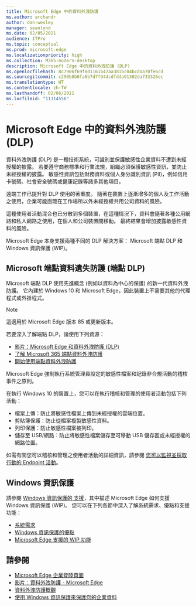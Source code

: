 ```yaml
---
title: Microsoft Edge 中的資料外洩防護
ms.author: archandr
author: dan-wesley
manager: seanlynd
ms.date: 02/05/2021
audience: ITPro
ms.topic: conceptual
ms.prod: microsoft-edge
ms.localizationpriority: high
ms.collection: M365-modern-desktop
description: Microsoft Edge 中的資料外洩防護 (DLP)
ms.openlocfilehash: 8c7906f69f8d1161b47aa381bc04bcdaa70fe6cd
ms.sourcegitcommit: c290b0b0fa6b7d7f94dcdfdda91302da733326ec
ms.translationtype: HT
ms.contentlocale: zh-TW
ms.lasthandoff: 02/06/2021
ms.locfileid: "11314556"
---
```

# Microsoft Edge 中的資料外洩防護 (DLP)

資料外洩防護 (DLP) 是一種技術系統，可識別並保護敏感性企業資料不遭到未經授權的披露。 若要遵守商務標準和行業法規，組織必須保護敏感性資訊，並防止未經授權的披露。 敏感性資訊包括財務資料或個人身分識別資訊 (PII)，例如信用卡號碼、社會安全號碼或健康記錄等諸多其他項目。

遠端工作已提升對 DLP 使用的著重度。 隨著在裝置上逐漸增多的個人及工作活動之使用，企業可能面臨在工作場所以外未經授權共用公司資料的風險。

這種使用者活動混合也已分散到多個裝置，在這種情況下，資料會隨著各種公用網路和私人網路之使用，在個人和公司裝置間移動。 最終結果會增加披露敏感性資料的風險。

Microsoft Edge 本身支援兩種不同的 DLP 解決方案： Microsoft 端點 DLP 和 Windows 資訊保護 (WIP)。

## Microsoft 端點資料遺失防護 (端點 DLP)

Microsoft 端點 DLP 使用先進概念 (例如以資料為中心的保護) 的新一代資料外洩防護。 它內建於 Windows 10 和 Microsoft Edge，因此裝置上不需要其他的代理程式或外掛程式。

> [!NOTE]
> 這適用於 Microsoft Edge 版本 85 或更新版本。

若要深入了解端點 DLP，請使用下列資源：

- [影片：Microsoft Edge 和資料外洩防護 (DLP)](microsoft-edge-video-security-dlp.md)
- [了解 Microsoft 365 端點資料外洩防護](https://docs.microsoft.com/microsoft-365/compliance/endpoint-dlp-learn-about?view=o365-worldwide&preserve-view=true)
- [開始使用端點資料外洩防護](https://docs.microsoft.com/microsoft-365/compliance/endpoint-dlp-getting-started?view=o365-worldwide&preserve-view=true)

Microsoft Edge 強制執行系統管理員設定的敏感性檔案和記錄非合規活動的稽核事件之原則。

在執行 Windows 10 的裝置上，您可以在執行稽核和管理的使用者活動包括下列活動：

- 檔案上傳：防止將敏感性檔案上傳到未經授權的雲端位置。 <!-- The next 3 screenshots show a sequence where a user tries to drop a sensitive data file on to their local storage.-->
- 剪貼簿保護：防止從檔案複製敏感性資料。
- 列印保護：防止敏感性檔案被列印。
- 儲存至 USB/網路：防止將敏感性檔案儲存至可移動 USB 儲存區或未經授權的網路位置。

如需有關您可以稽核和管理之使用者活動的詳細資訊，請參閱 [您可以監視並採取行動的 Endpoint 活動](https://docs.microsoft.com/microsoft-365/compliance/endpoint-dlp-learn-about?view=o365-worldwide#endpoint-activities-you-can-monitor-and-take-action-on&preserve-view=true)。

## Windows 資訊保護

請參閱 [Windows 資訊保護的 支援](https://docs.microsoft.com/deployedge/microsoft-edge-security-windows-information-protection)，其中描述 Microsoft Edge 如何支援 Windows 資訊保護 (WIP)。 您可以在下列各節中深入了解系統需求、優點和支援功能：

- [系統需求](https://docs.microsoft.com/deployedge/:microsoft-edge-security-windows-information-protection#system-requirements)
- [Windows 資訊保護的優點](https://docs.microsoft.com/deployedge/microsoft-edge-security-windows-information-protection#windows-information-protection-benefits)
- [Microsoft Edge 支援的 WIP 功能](https://docs.microsoft.com/DeployEdge/microsoft-edge-security-windows-information-protection#wip-features-supported-in-microsoft-edge)

## 請參閱

- [Microsoft Edge 企業登陸頁面](https://aka.ms/EdgeEnterprise)
- [影片：資料外洩防護 - Microsoft Edge](https://www.youtube.com/watch?v=dLD04U9eTqg)
- [資料外洩防護概觀](https://docs.microsoft.com/microsoft-365/compliance/data-loss-prevention-policies?view=o365-worldwide&preserve-view=true)
- [使用 Windows 資訊保護來保護您的企業資料](https://docs.microsoft.com/windows/security/information-protection/windows-information-protection/protect-enterprise-data-using-wip)
